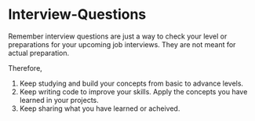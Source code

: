 # Interview-Questions

Remember interview questions are just a way to check your level or preparations for your upcoming job interviews. They are not meant for actual preparation.

Therefore,

1. Keep studying and build your concepts from basic to advance levels.
2. Keep writing code to improve your skills. Apply the concepts you have learned in your projects.
3. Keep sharing what you have learned or acheived.